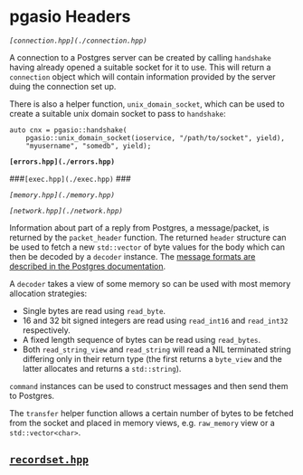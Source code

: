 # pgasio Headers


_`[connection.hpp](./connection.hpp)`_

A connection to a Postgres server can be created by calling `handshake` having already opened a suitable socket for it to use. This will return a `connection` object which will contain information provided by the server duing the connection set up.

There is also a helper function, `unix_domain_socket`, which can be used to create a suitable unix domain socket to pass to `handshake`:

    auto cnx = pgasio::handshake(
        pgasio::unix_domain_socket(ioservice, "/path/to/socket", yield),
        "myusername", "somedb", yield);


**`[errors.hpp](./errors.hpp)`**

###`[exec.hpp](./exec.hpp)` ###

_`[memory.hpp](./memory.hpp)`_

_`[network.hpp](./network.hpp)`_

Information about part of a reply from Postgres, a message/packet, is returned by the `packet_header` function. The returned `header` structure can be used to fetch a new `std::vector` of byte values for the body which can then be decoded by a `decoder` instance. The [message formats are described in the Postgres documentation](https://www.postgresql.org/docs/current/static/protocol-message-formats.html).

A `decoder` takes a view of some memory so can be used with most memory allocation strategies:

* Single bytes are read using `read_byte`.
* 16 and 32 bit signed integers are read using `read_int16` and `read_int32` respectively.
* A fixed length sequence of bytes can be read using `read_bytes`.
* Both `read_string_view` and `read_string` will read a NIL terminated string differing only in their return type (the first returns a `byte_view` and the latter allocates and returns a `std::string`).

`command` instances can be used to construct messages and then send them to Postgres.

The `transfer` helper function allows a certain number of bytes to be fetched from the socket and placed in memory views, e.g. `raw_memory` view or a `std::vector<char>`.


## [`recordset.hpp`](./recordset.hpp)

